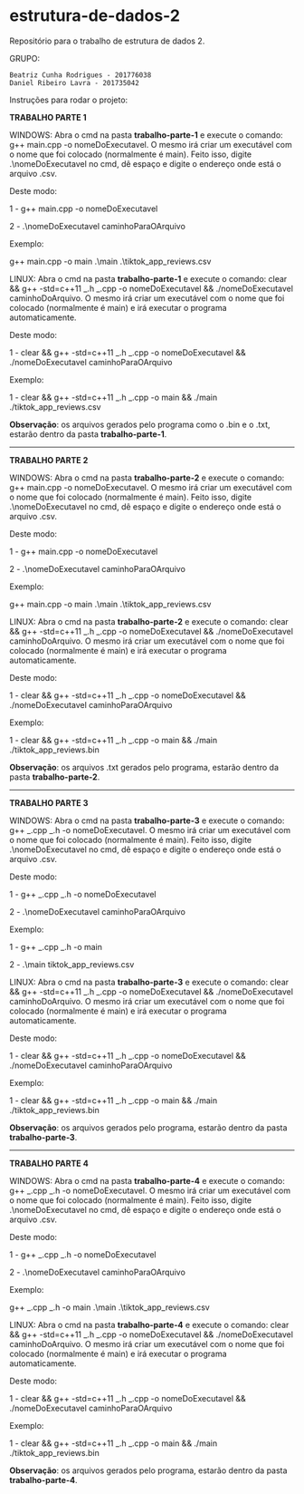 # estrutura-de-dados-2

Repositório para o trabalho de estrutura de dados 2.

GRUPO:

    Beatriz Cunha Rodrigues - 201776038
    Daniel Ribeiro Lavra - 201735042

Instruções para rodar o projeto:

**TRABALHO PARTE 1**

WINDOWS: Abra o cmd na pasta **trabalho-parte-1** e execute o comando: g++ main.cpp -o nomeDoExecutavel. O mesmo irá criar um executável com o nome que foi colocado (normalmente é main). Feito isso, digite .\nomeDoExecutavel no cmd, dê espaço e digite o endereço onde está o arquivo .csv.

Deste modo:

1 - g++ main.cpp -o nomeDoExecutavel <br />

2 - .\nomeDoExecutavel caminhoParaOArquivo <br />

Exemplo:

g++ main.cpp -o main
.\main .\tiktok_app_reviews.csv

LINUX: Abra o cmd na pasta **trabalho-parte-1** e execute o comando: clear && g++ -std=c++11 _.h _.cpp -o nomeDoExecutavel && ./nomeDoExecutavel caminhoDoArquivo. O mesmo irá criar um executável com o nome que foi colocado (normalmente é main) e irá executar o programa automaticamente.

Deste modo:

1 - clear && g++ -std=c++11 _.h _.cpp -o nomeDoExecutavel && ./nomeDoExecutavel caminhoParaOArquivo

Exemplo:

1 - clear && g++ -std=c++11 _.h _.cpp -o main && ./main ./tiktok_app_reviews.csv

**Observação**: os arquivos gerados pelo programa como o .bin e o .txt, estarão dentro da pasta **trabalho-parte-1**.

---

**TRABALHO PARTE 2**

WINDOWS: Abra o cmd na pasta **trabalho-parte-2** e execute o comando: g++ main.cpp -o nomeDoExecutavel. O mesmo irá criar um executável com o nome que foi colocado (normalmente é main). Feito isso, digite .\nomeDoExecutavel no cmd, dê espaço e digite o endereço onde está o arquivo .csv.

Deste modo:

1 - g++ main.cpp -o nomeDoExecutavel <br />

2 - .\nomeDoExecutavel caminhoParaOArquivo <br />

Exemplo:

g++ main.cpp -o main
.\main .\tiktok_app_reviews.csv

LINUX: Abra o cmd na pasta **trabalho-parte-2** e execute o comando: clear && g++ -std=c++11 _.h _.cpp -o nomeDoExecutavel && ./nomeDoExecutavel caminhoDoArquivo. O mesmo irá criar um executável com o nome que foi colocado (normalmente é main) e irá executar o programa automaticamente.

Deste modo:

1 - clear && g++ -std=c++11 _.h _.cpp -o nomeDoExecutavel && ./nomeDoExecutavel caminhoParaOArquivo

Exemplo:

1 - clear && g++ -std=c++11 _.h _.cpp -o main && ./main ./tiktok_app_reviews.bin

**Observação**: os arquivos .txt gerados pelo programa, estarão dentro da pasta **trabalho-parte-2**.

---

**TRABALHO PARTE 3**

WINDOWS: Abra o cmd na pasta **trabalho-parte-3** e execute o comando: g++ _.cpp _.h -o nomeDoExecutavel. O mesmo irá criar um executável com o nome que foi colocado (normalmente é main). Feito isso, digite .\nomeDoExecutavel no cmd, dê espaço e digite o endereço onde está o arquivo .csv.

Deste modo:

1 - g++ _.cpp _.h -o nomeDoExecutavel <br />

2 - .\nomeDoExecutavel caminhoParaOArquivo <br />

Exemplo:

1 - g++ _.cpp _.h -o main <br />

2 - .\main tiktok_app_reviews.csv <br />

LINUX: Abra o cmd na pasta **trabalho-parte-3** e execute o comando: clear && g++ -std=c++11 _.h _.cpp -o nomeDoExecutavel && ./nomeDoExecutavel caminhoDoArquivo. O mesmo irá criar um executável com o nome que foi colocado (normalmente é main) e irá executar o programa automaticamente.

Deste modo:

1 - clear && g++ -std=c++11 _.h _.cpp -o nomeDoExecutavel && ./nomeDoExecutavel caminhoParaOArquivo

Exemplo:

1 - clear && g++ -std=c++11 _.h _.cpp -o main && ./main ./tiktok_app_reviews.bin

**Observação**: os arquivos gerados pelo programa, estarão dentro da pasta **trabalho-parte-3**.

---

**TRABALHO PARTE 4**

WINDOWS: Abra o cmd na pasta **trabalho-parte-4** e execute o comando: g++ _.cpp _.h -o nomeDoExecutavel. O mesmo irá criar um executável com o nome que foi colocado (normalmente é main). Feito isso, digite .\nomeDoExecutavel no cmd, dê espaço e digite o endereço onde está o arquivo .csv.

Deste modo:

1 - g++ _.cpp _.h -o nomeDoExecutavel <br />

2 - .\nomeDoExecutavel caminhoParaOArquivo <br />

Exemplo:

g++ _.cpp _.h -o main
.\main .\tiktok_app_reviews.csv

LINUX: Abra o cmd na pasta **trabalho-parte-4** e execute o comando: clear && g++ -std=c++11 _.h _.cpp -o nomeDoExecutavel && ./nomeDoExecutavel caminhoDoArquivo. O mesmo irá criar um executável com o nome que foi colocado (normalmente é main) e irá executar o programa automaticamente.

Deste modo:

1 - clear && g++ -std=c++11 _.h _.cpp -o nomeDoExecutavel && ./nomeDoExecutavel caminhoParaOArquivo

Exemplo:

1 - clear && g++ -std=c++11 _.h _.cpp -o main && ./main ./tiktok_app_reviews.bin

**Observação**: os arquivos gerados pelo programa, estarão dentro da pasta **trabalho-parte-4**.
